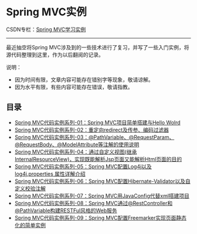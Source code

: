 # Spring MVC实例
CSDN专栏：[Spring MVC学习实例](https://blog.csdn.net/column/details/20008.html)

-------------

最近抽空将Spring MVC涉及到的一些技术进行了复习，并写了一些入门实例，将源代码整理到这里，作为以后翻阅的记录。

说明：
- 因为时间有限，文章内容可能存在错别字等现象，敬请谅解。
- 因为水平有限，有些内容可能存在错误，敬请指教。

## 目录

- [Spring MVC代码实例系列-01：Spring MVC项目简单搭建与Hello Wolrd](http://blog.csdn.net/hanchao5272/article/details/79052358)
- [Spring MVC代码实例系列-02：重定向redirect及传参、编码过滤器](http://blog.csdn.net/hanchao5272/article/details/79053688)
- [Spring MVC代码实例系列-03：@PathVariable、@RequestParam、@RequestBody、@ModelAttribute等注解的使用说明](http://blog.csdn.net/hanchao5272/article/details/79069996)
- [Spring MVC代码实例系列-04：通过自定义视图(继承InternalResourceView)，实现既能解析Jsp页面又能解析Html页面的目的](http://blog.csdn.net/hanchao5272/article/details/79101520)
- [Spring MVC代码实例系列-05：Spring MVC配置Log4j以及 log4j.properties 属性详解介绍](http://blog.csdn.net/hanchao5272/article/details/79111105)
- [Spring MVC代码实例系列-06：Spring MVC配置Hibernate-Validator以及自定义校验注解](http://blog.csdn.net/hanchao5272/article/details/79115467)
- [Spring MVC代码实例系列-07：Spring MVC用JavaConfig代替xml搭建项目](http://blog.csdn.net/hanchao5272/article/details/79116391)
- [Spring MVC代码实例系列-08：Spring MVC通过@RestController和@PathVariable构建RESTFul风格的Web服务](http://blog.csdn.net/hanchao5272/article/details/79119124)
- [Spring MVC代码实例系列-09：Spring MVC配置Freemarker实现页面静态化的简单实例](http://blog.csdn.net/hanchao5272/article/details/79122049)
